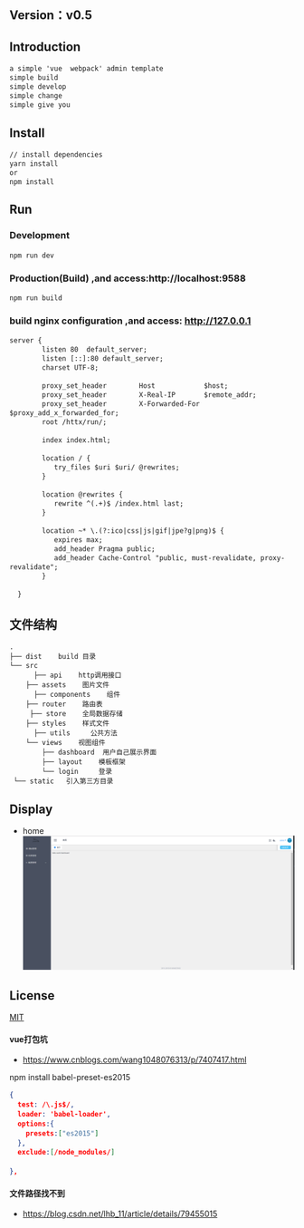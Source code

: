## Version：v0.5

## Introduction
```
a simple 'vue  webpack' admin template
simple build
simple develop
simple change
simple give you
```

## Install
```bush
// install dependencies
yarn install
or
npm install
```
## Run
### Development
```bush
npm run dev
```
### Production(Build) ,and access:http://localhost:9588
```bush
npm run build
```

### build nginx configuration ,and access: http://127.0.0.1
```
server {
        listen 80  default_server;
        listen [::]:80 default_server;
        charset UTF-8;

        proxy_set_header        Host            $host;
        proxy_set_header        X-Real-IP       $remote_addr;
        proxy_set_header        X-Forwarded-For $proxy_add_x_forwarded_for;
        root /httx/run/;

        index index.html;

        location / {
           try_files $uri $uri/ @rewrites;
        }

        location @rewrites {
           rewrite ^(.+)$ /index.html last;
        }

        location ~* \.(?:ico|css|js|gif|jpe?g|png)$ {
           expires max;
           add_header Pragma public;
           add_header Cache-Control "public, must-revalidate, proxy-revalidate";
        }

  }
```


## 文件结构
```shell
.
├── dist    build 目录
└── src
      ├── api    http调用接口
    ├── assets    图片文件
      ├── components    组件
    ├── router    路由表
     ├── store    全局数据存储
    ├── styles    样式文件
      ├── utils     公共方法
    └── views    视图组件
        ├── dashboard  用户自己展示界面
        ├── layout    模板框架
        └── login     登录
 └── static   引入第三方目录
```


## Display

- home
![](readme_static/main.png)

## License
[MIT](http://opensource.org/licenses/MIT)



#### vue打包坑
* <https://www.cnblogs.com/wang1048076313/p/7407417.html>

npm install  babel-preset-es2015

```json
{
  test: /\.js$/,
  loader: 'babel-loader',
  options:{
    presets:["es2015"]
  },
  exclude:[/node_modules/]

},

```

#### 文件路径找不到

* <https://blog.csdn.net/lhb_11/article/details/79455015>

